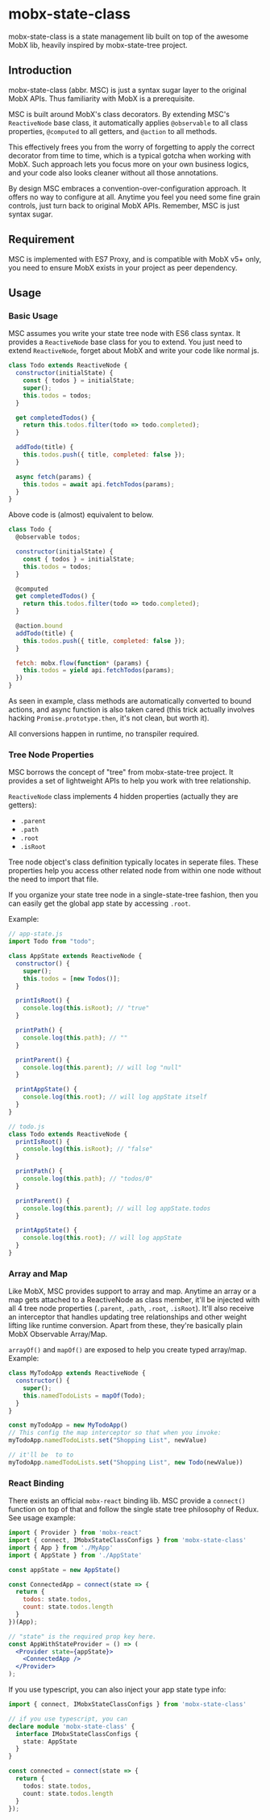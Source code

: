 # mobx-state-class

mobx-state-class is a state management lib built on top of the awesome MobX lib, heavily inspired by mobx-state-tree project.

## Introduction

mobx-state-class (abbr. MSC) is just a syntax sugar layer to the original MobX APIs. Thus familiarity with MobX is a prerequisite.

MSC is built around MobX's class decorators. By extending MSC's `ReactiveNode` base class, it automatically applies `@observable` to all class properties, `@computed` to all getters, and `@action` to all methods.

This effectively frees you from the worry of forgetting to apply the correct decorator from time to time, which is a typical gotcha when working with MobX. Such approach lets you focus more on your own business logics, and your code also looks cleaner without all those annotations.

By design MSC embraces a convention-over-configuration approach. It offers no way to configure at all. Anytime you feel you need some fine grain controls, just turn back to original MobX APIs. Remember, MSC is just syntax sugar.

## Requirement

MSC is implemented with ES7 Proxy, and is compatible with MobX v5+ only, you need to ensure MobX exists in your project as peer dependency.

## Usage

### Basic Usage

MSC assumes you write your state tree node with ES6 class syntax. It provides a `ReactiveNode` base class for you to extend. You just need to extend `ReactiveNode`, forget about MobX and write your code like normal js.

```js
class Todo extends ReactiveNode {
  constructor(initialState) {
    const { todos } = initialState;
    super();
    this.todos = todos;
  }

  get completedTodos() {
    return this.todos.filter(todo => todo.completed);
  }

  addTodo(title) {
    this.todos.push({ title, completed: false });
  }

  async fetch(params) {
    this.todos = await api.fetchTodos(params);
  }
}
```

Above code is (almost) equivalent to below.

```js
class Todo {
  @observable todos;

  constructor(initialState) {
    const { todos } = initialState;
    this.todos = todos;
  }

  @computed
  get completedTodos() {
    return this.todos.filter(todo => todo.completed);
  }

  @action.bound
  addTodo(title) {
    this.todos.push({ title, completed: false });
  }

  fetch: mobx.flow(function* (params) {
    this.todos = yield api.fetchTodos(params);
  })
}
```

As seen in example, class methods are automatically converted to bound actions, and async function is also taken cared (this trick actually involves hacking `Promise.prototype.then`, it's not clean, but worth it).

All conversions happen in runtime, no transpiler required.

### Tree Node Properties

MSC borrows the concept of "tree" from mobx-state-tree project. It provides a set of lightweight APIs to help you work with tree relationship.

`ReactiveNode` class implements 4 hidden properties (actually they are getters):

- `.parent`
- `.path`
- `.root`
- `.isRoot`

Tree node object's class definition typically locates in seperate files. These properties help you access other related node from within one node without the need to import that file.

If you organize your state tree node in a single-state-tree fashion, then you can easily get the global app state by accessing `.root`.

Example:

```js
// app-state.js
import Todo from "todo";

class AppState extends ReactiveNode {
  constructor() {
    super();
    this.todos = [new Todos()];
  }

  printIsRoot() {
    console.log(this.isRoot); // "true"
  }

  printPath() {
    console.log(this.path); // ""
  }

  printParent() {
    console.log(this.parent); // will log "null"
  }

  printAppState() {
    console.log(this.root); // will log appState itself
  }
}
```

```js
// todo.js
class Todo extends ReactiveNode {
  printIsRoot() {
    console.log(this.isRoot); // "false"
  }

  printPath() {
    console.log(this.path); // "todos/0"
  }

  printParent() {
    console.log(this.parent); // will log appState.todos
  }

  printAppState() {
    console.log(this.root); // will log appState
  }
}
```

### Array and Map

Like MobX, MSC provides support to array and map. Anytime an array or a map gets attached to a ReactiveNode as class member, it'll be injected with all 4 tree node properties (`.parent`, `.path`, `.root`, `.isRoot`). It'll also receive an interceptor that handles updating tree relationships and other weight lifting like runtime conversion. Apart from these, they're basically plain MobX Observable Array/Map.

`arrayOf()` and `mapOf()` are exposed to help you create typed array/map. Example:

```js
class MyTodoApp extends ReactiveNode {
  constructor() {
    super();
    this.namedTodoLists = mapOf(Todo);
  }
}

const myTodoApp = new MyTodoApp()
// This config the map interceptor so that when you invoke:
myTodoApp.namedTodoLists.set("Shopping List", newValue) 

// it'll be  to to 
myTodoApp.namedTodoLists.set("Shopping List", new Todo(newValue))
```

### React Binding

There exists an official `mobx-react` binding lib. MSC provide a `connect()` function on top of that and follow the single state tree philosophy of Redux. See usage example:

```jsx
import { Provider } from 'mobx-react'
import { connect, IMobxStateClassConfigs } from 'mobx-state-class'
import { App } from './MyApp'
import { AppState } from './AppState'

const appState = new AppState()

const ConnectedApp = connect(state => {
  return { 
    todos: state.todos,
    count: state.todos.length
  }
})(App);

// "state" is the required prop key here.
const AppWithStateProvider = () => (
  <Provider state={appState}>
    <ConnectedApp />
  </Provider>
);
```

If you use typescript, you can also inject your app state type info:

```ts
import { connect, IMobxStateClassConfigs } from 'mobx-state-class'

// if you use typescript, you can
declare module 'mobx-state-class' {
  interface IMobxStateClassConfigs {
    state: AppState
  }
}

const connected = connect(state => {
  return { 
    todos: state.todos,
    count: state.todos.length
  }
});

```